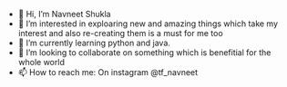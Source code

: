 - 👋 Hi, I’m Navneet Shukla
- 👀 I’m interested in exploaring new and amazing things which take my interest and also re-creating them is a must for me too
- 🌱 I’m currently learning python and java.
- 💞️ I’m looking to collaborate on something which is benefitial for the whole world
- 📫 How to reach me: On instagram @tf_navneet

<!---
Navneet2212/Navneet2212 is a ✨ special ✨ repository because its `README.md` (this file) appears on your GitHub profile.
You can click the Preview link to take a look at your changes.
--->
